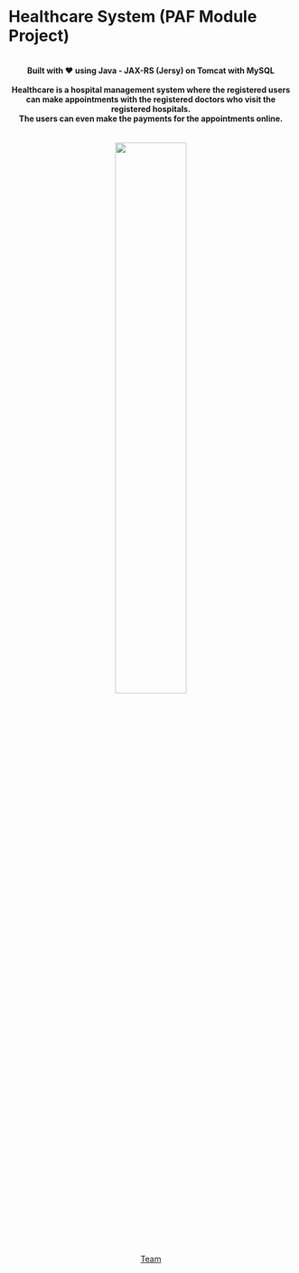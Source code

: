 # Healthcare System (PAF Module Project)

<p align="center">
  <b><br>Built with ❤️ using Java - JAX-RS (Jersy) on Tomcat with MySQL<br><br></b>
  <b>Healthcare is a hospital management system where the registered users can make appointments with the registered doctors who visit the registered hospitals.<br>The users can even make the payments for the appointments online.</b><br><br>
  <br>
  <img width="50%" src="https://pasteboard.co/J3WVhyZr.gif">
  <br><br>
 <a href="https://github.com/pafhealthcareproject/Healthcare/graphs/contributors">Team</a>
  </p>
</p>
